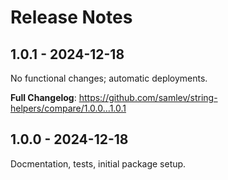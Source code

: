 # Release Notes

## 1.0.1 - 2024-12-18

No functional changes; automatic deployments.

**Full Changelog**: https://github.com/samlev/string-helpers/compare/1.0.0...1.0.1

## 1.0.0 - 2024-12-18

Docmentation, tests, initial package setup.
